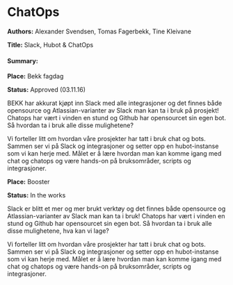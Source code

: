 # ChatOps

**Authors:** Alexander Svendsen, Tomas Fagerbekk, Tine Kleivane

**Title:** Slack, Hubot & ChatOps


#### Summary:

**Place:** Bekk fagdag

**Status:** Approved (03.11.16)

BEKK har akkurat kjøpt inn Slack med alle integrasjoner og det finnes både opensource og Atlassian-varianter av Slack 
man kan ta i bruk på prosjekt! Chatops har vært i vinden en stund og Github har opensourcet sin egen bot. 
Så hvordan ta i bruk alle disse mulighetene?

Vi forteller litt om hvordan våre prosjekter har tatt i bruk chat og bots. Sammen ser vi på Slack og integrasjoner og
setter opp en hubot-instanse som vi kan herje med. Målet er å lære hvordan man kan komme igang med chat og chatops og
være hands-on på bruksområder, scripts og integrasjoner.


**Place:** Booster

**Status:** In the works

Slack er blitt et mer og mer brukt verktøy og det finnes både opensource og Atlassian-varianter av Slack man kan ta i bruk! Chatops har vært i vinden en stund og Github har opensourcet sin egen bot. Så hvordan ta i bruk alle disse mulighetene, hva kan vi lage?

Vi forteller litt om hvordan våre prosjekter har tatt i bruk chat og bots. Sammen ser vi på Slack og integrasjoner og setter opp en hubot-instanse som vi kan herje med. Målet er å lære hvordan man kan komme igang med chat og chatops og være hands-on på bruksområder, scripts og integrasjoner.
